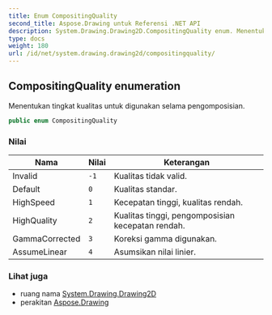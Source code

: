 ```yaml
---
title: Enum CompositingQuality
second_title: Aspose.Drawing untuk Referensi .NET API
description: System.Drawing.Drawing2D.CompositingQuality enum. Menentukan tingkat kualitas untuk digunakan selama pengomposisian.
type: docs
weight: 180
url: /id/net/system.drawing.drawing2d/compositingquality/
---
```

## CompositingQuality enumeration

Menentukan tingkat kualitas untuk digunakan selama pengomposisian.

```csharp
public enum CompositingQuality
```

### Nilai

| Nama | Nilai | Keterangan |
| --- | --- | --- |
| Invalid | `-1` | Kualitas tidak valid. |
| Default | `0` | Kualitas standar. |
| HighSpeed | `1` | Kecepatan tinggi, kualitas rendah. |
| HighQuality | `2` | Kualitas tinggi, pengomposisian kecepatan rendah. |
| GammaCorrected | `3` | Koreksi gamma digunakan. |
| AssumeLinear | `4` | Asumsikan nilai linier. |

### Lihat juga

* ruang nama [System.Drawing.Drawing2D](../../system.drawing.drawing2d/)
* perakitan [Aspose.Drawing](../../)



